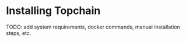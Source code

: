 # Installing Topchain

TODO: add system requirements, docker commands, manual installation steps, etc.